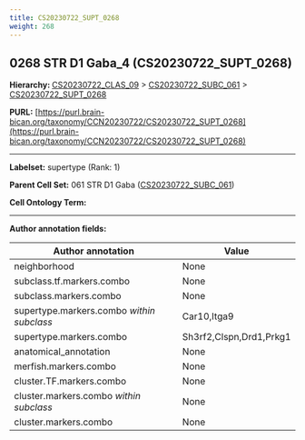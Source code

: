 ```yaml
---
title: CS20230722_SUPT_0268
weight: 268
---
```

## 0268 STR D1 Gaba_4 (CS20230722_SUPT_0268)
<b>Hierarchy: </b>
[CS20230722_CLAS_09](../CS20230722_CLAS_09) >
[CS20230722_SUBC_061](../CS20230722_SUBC_061) >
[CS20230722_SUPT_0268](../CS20230722_SUPT_0268)

**PURL:** [https://purl.brain-bican.org/taxonomy/CCN20230722/CS20230722_SUPT_0268](https://purl.brain-bican.org/taxonomy/CCN20230722/CS20230722_SUPT_0268)

---


**Labelset:** supertype (Rank: 1)

**Parent Cell Set:** 061 STR D1 Gaba ([CS20230722_SUBC_061](../CS20230722_SUBC_061))



**Cell Ontology Term:** 

[MARKER GENES.]: #


---

[TRANSFERRED ANNOTATIONS.]: #


[AUTHOR ANNOTATION FIELDS.]: #


**Author annotation fields:**

| Author annotation | Value |
|-------------------|-------|
|neighborhood|None|
|subclass.tf.markers.combo|None|
|subclass.markers.combo|None|
|supertype.markers.combo _within subclass_|Car10,Itga9|
|supertype.markers.combo|Sh3rf2,Clspn,Drd1,Prkg1|
|anatomical_annotation|None|
|merfish.markers.combo|None|
|cluster.TF.markers.combo|None|
|cluster.markers.combo _within subclass_|None|
|cluster.markers.combo|None|
